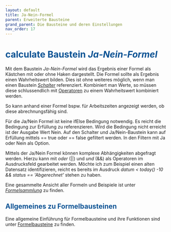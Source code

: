 ```yaml
---
layout: default
title: Ja-Nein-Formel
parent: Erweiterte Bausteine
grand_parent: Die Bausteine und deren Einstellungen
nav_order: 17
---
```


# <span style="color:#0b5394"><span class="material-icons">calculate</span> **Baustein *Ja-Nein-Formel***</span>

Mit dem Baustein *Ja-Nein-Formel* wird das Ergebnis einer Formel als Kästchen mit oder ohne Haken dargestellt. 
Die Formel sollte als Ergebnis einen Wahrheitswert bilden. Dies ist ohne weiteres möglich, wenn man einen Baustein [*Schalter*](/docs/record-spec-settings/grand-childs-form/switch.html) referenziert.
Kombiniert man Werte, so müssen diese schlussendlich mit [Operatoren](/docs/formulary/childs/symbol-operator.html#rechensymbole--operatoren) zu einem Wahrheitswert kombiniert werden. 

So kann anhand einer Formel bspw. für Arbeitszeiten angezeigt werden, ob diese abrechnungsfähig sind.

Für die Ja/Nein Formel ist keine ifElse Bedingung notwendig. Es reicht die Bedingung zur Erfüllung zu referenzieren.
Wird die Bedingung nicht erreicht ist der Ausgabe Wert Nein. Auf den Schalter und Ja/Nein-Baustein kann
auf Erfüllung mittels == true oder == false gefiltert werden. In den Filtern mit Ja oder Nein als Option.

Mittels der Ja/Nein Formel können komplexe Abhängigkeiten abgefragt werden. Hierzu kann mit *oder* (||) und *und* (&&)
als Operatoren im Ausdrucksfeld gearbeitet werden. Möchte ich zum Beispiel einen alten Datensatz identifizieren,
reicht es bereits im Ausdruck *datum < today() -10 && status == 'Abgerechnet'* stehen zu haben.

Eine gesammelte Ansicht aller Formeln und Beispiele ist unter [*Formelsammlung*](/docs/formulas/formulas.html) zu finden.

## <span style="color:#0b5394">Allgemeines zu Formelbausteinen</span>

Eine allgemeine Einführung für Formelbausteine und ihre Funktionen sind unter [Formelbausteine](/docs/formulary/formulary.html) zu finden.